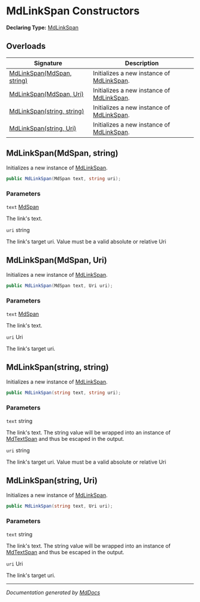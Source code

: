 # MdLinkSpan Constructors

**Declaring Type:** [MdLinkSpan](../index.md)

## Overloads

| Signature                                              | Description                                              |
| ------------------------------------------------------ | -------------------------------------------------------- |
| [MdLinkSpan(MdSpan, string)](#mdlinkspanmdspan-string) | Initializes a new instance of [MdLinkSpan](../index.md). |
| [MdLinkSpan(MdSpan, Uri)](#mdlinkspanmdspan-uri)       | Initializes a new instance of [MdLinkSpan](../index.md). |
| [MdLinkSpan(string, string)](#mdlinkspanstring-string) | Initializes a new instance of [MdLinkSpan](../index.md). |
| [MdLinkSpan(string, Uri)](#mdlinkspanstring-uri)       | Initializes a new instance of [MdLinkSpan](../index.md). |

## MdLinkSpan(MdSpan, string)

Initializes a new instance of [MdLinkSpan](../index.md).

```csharp
public MdLinkSpan(MdSpan text, string uri);
```

### Parameters

`text`  [MdSpan](../../MdSpan/index.md)

The link's text.

`uri`  string

The link's target uri. Value must be a valid absolute or relative Uri

## MdLinkSpan(MdSpan, Uri)

Initializes a new instance of [MdLinkSpan](../index.md).

```csharp
public MdLinkSpan(MdSpan text, Uri uri);
```

### Parameters

`text`  [MdSpan](../../MdSpan/index.md)

The link's text.

`uri`  Uri

The link's target uri.

## MdLinkSpan(string, string)

Initializes a new instance of [MdLinkSpan](../index.md).

```csharp
public MdLinkSpan(string text, string uri);
```

### Parameters

`text`  string

The link's text. The string value will be wrapped into an instance of [MdTextSpan](../../MdTextSpan/index.md) and thus be escaped in the output.

`uri`  string

The link's target uri. Value must be a valid absolute or relative Uri

## MdLinkSpan(string, Uri)

Initializes a new instance of [MdLinkSpan](../index.md).

```csharp
public MdLinkSpan(string text, Uri uri);
```

### Parameters

`text`  string

The link's text. The string value will be wrapped into an instance of [MdTextSpan](../../MdTextSpan/index.md) and thus be escaped in the output.

`uri`  Uri

The link's target uri.

___

*Documentation generated by [MdDocs](https://github.com/ap0llo/mddocs)*
